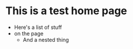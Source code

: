 This is a test home page
=======================

- Here's a list of stuff
- on the page
    - And a nested thing
